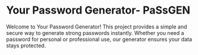 # Your Password Generator- PaSsGEN

Welcome to Your Password Generator! This project provides a simple and secure way to generate strong passwords instantly. Whether you need a password for personal or professional use, our generator ensures your data stays protected.
